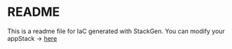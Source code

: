 # README
This is a readme file for IaC generated with StackGen.
You can modify your appStack -> [here](http://main.dev.stackgen.com/appstacks/b4f9a704-3746-4d2c-ba82-abd1379db844)
